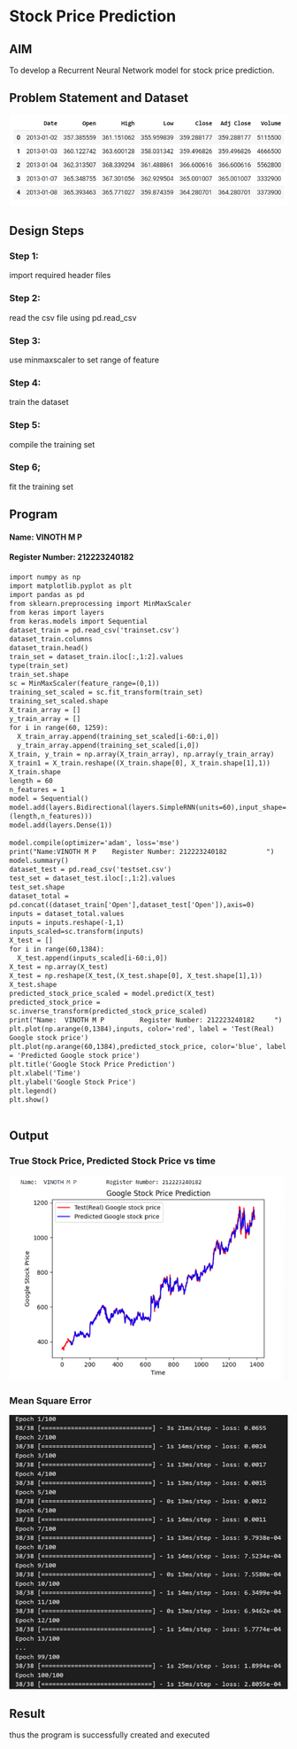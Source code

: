 # Stock Price Prediction

## AIM

To develop a Recurrent Neural Network model for stock price prediction.

## Problem Statement and Dataset
![alt text](<Screenshot 2024-03-27 134813.png>)

## Design Steps

### Step 1:
import required header files

### Step 2:
read the csv file using pd.read_csv

### Step 3:

use minmaxscaler to set range of feature

### Step 4:
train the dataset

### Step 5:
compile the training set

### Step 6;
fit the training set


## Program
#### Name: VINOTH M P
#### Register Number: 212223240182
```
import numpy as np
import matplotlib.pyplot as plt
import pandas as pd
from sklearn.preprocessing import MinMaxScaler
from keras import layers
from keras.models import Sequential
dataset_train = pd.read_csv('trainset.csv')
dataset_train.columns
dataset_train.head()
train_set = dataset_train.iloc[:,1:2].values
type(train_set)
train_set.shape
sc = MinMaxScaler(feature_range=(0,1))
training_set_scaled = sc.fit_transform(train_set)
training_set_scaled.shape
X_train_array = []
y_train_array = []
for i in range(60, 1259):
  X_train_array.append(training_set_scaled[i-60:i,0])
  y_train_array.append(training_set_scaled[i,0])
X_train, y_train = np.array(X_train_array), np.array(y_train_array)
X_train1 = X_train.reshape((X_train.shape[0], X_train.shape[1],1))
X_train.shape
length = 60
n_features = 1
model = Sequential()
model.add(layers.Bidirectional(layers.SimpleRNN(units=60),input_shape=(length,n_features)))
model.add(layers.Dense(1))

model.compile(optimizer='adam', loss='mse')
print("Name:VINOTH M P    Register Number: 212223240182          ")
model.summary()
dataset_test = pd.read_csv('testset.csv')
test_set = dataset_test.iloc[:,1:2].values
test_set.shape
dataset_total = pd.concat((dataset_train['Open'],dataset_test['Open']),axis=0)
inputs = dataset_total.values
inputs = inputs.reshape(-1,1)
inputs_scaled=sc.transform(inputs)
X_test = []
for i in range(60,1384):
  X_test.append(inputs_scaled[i-60:i,0])
X_test = np.array(X_test)
X_test = np.reshape(X_test,(X_test.shape[0], X_test.shape[1],1))
X_test.shape
predicted_stock_price_scaled = model.predict(X_test)
predicted_stock_price = sc.inverse_transform(predicted_stock_price_scaled)
print("Name:  VINOTH M P         Register Number: 212223240182     ")
plt.plot(np.arange(0,1384),inputs, color='red', label = 'Test(Real) Google stock price')
plt.plot(np.arange(60,1384),predicted_stock_price, color='blue', label = 'Predicted Google stock price')
plt.title('Google Stock Price Prediction')
plt.xlabel('Time')
plt.ylabel('Google Stock Price')
plt.legend()
plt.show()


```
## Output

### True Stock Price, Predicted Stock Price vs time
![alt text](<Screenshot 2024-03-27 135750.png>)

### Mean Square Error
![alt text](<Screenshot 2024-03-27 140846.png>)


## Result
thus the program is successfully created and executed